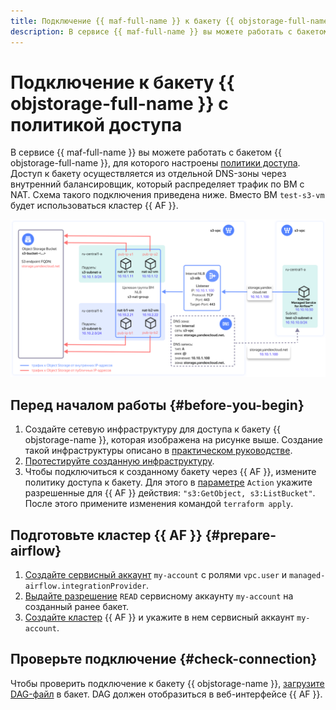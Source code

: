 ```yaml
---
title: Подключение {{ maf-full-name }} к бакету {{ objstorage-full-name }} с политикой доступа
description: В сервисе {{ maf-full-name }} вы можете работать с бакетом {{ objstorage-full-name }}, для которого настроены политики доступа.
---
```


# Подключение к бакету {{ objstorage-full-name }} с политикой доступа

В сервисе {{ maf-full-name }} вы можете работать с бакетом {{ objstorage-full-name }}, для которого настроены [политики доступа](../../storage/security/policy.md). Доступ к бакету осуществляется из отдельной DNS-зоны через внутренний балансировщик, который распределяет трафик по ВМ с NAT. Схема такого подключения приведена ниже. Вместо ВМ `test-s3-vm` будет использоваться кластер {{ AF }}.

![Storage VPC Access](../../_assets/managed-airflow/storage-vpc-access-maf.svg)

## Перед началом работы {#before-you-begin}

1. Создайте сетевую инфраструктуру для доступа к бакету {{ objstorage-name }}, которая изображена на рисунке выше. Создание такой инфраструктуры описано в [практическом руководстве](../../storage/tutorials/storage-vpc-access.md).
1. [Протестируйте созданную инфраструктуру](../../vpc/tutorials/storage-vpc-access.md#check). 
1. Чтобы подключиться к созданному бакету через {{ AF }}, измените политику доступа к бакету. Для этого в [параметре](https://github.com/yandex-cloud-examples/yc-s3-private-endpoint/blob/bb65c064061c4b8ccdef96bb7b4b180acab55f72/bucket.tf#L23) `Action` укажите разрешенные для {{ AF }} действия: `"s3:GetObject, s3:ListBucket"`. После этого примените изменения командой `terraform apply`.

## Подготовьте кластер {{ AF }} {#prepare-airflow}

1. [Создайте сервисный аккаунт](../../iam/operations/sa/create.md) `my-account` с ролями `vpc.user` и `managed-airflow.integrationProvider`.
1. [Выдайте разрешение](../../storage/operations/buckets/edit-acl.md) `READ` сервисному аккаунту `my-account` на созданный ранее бакет.
1. [Создайте кластер](cluster-create.md) {{ AF }} и укажите в нем сервисный аккаунт `my-account`.

## Проверьте подключение {#check-connection}

Чтобы проверить подключение к бакету {{ objstorage-name }}, [загрузите DAG-файл](upload-dags.md) в бакет. DAG должен отобразиться в веб-интерфейсе {{ AF }}.

